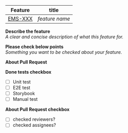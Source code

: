 | Feature         | title          |
| --------------- | -------------- |
| [EMS-XXX](url) | _feature name_ |

**Describe the feature**  
_A clear and concise description of what this feature for._

**Please check below points**  
_Something you want to be checked about your feature._

**About Pull Request**

**Done tests checkbox**

-   [ ] Unit test
-   [ ] E2E test
-   [ ] Storybook
-   [ ] Manual test

**About Pull Request checkbox**

-   [ ] checked reviewers?
-   [ ] checked assignees?
